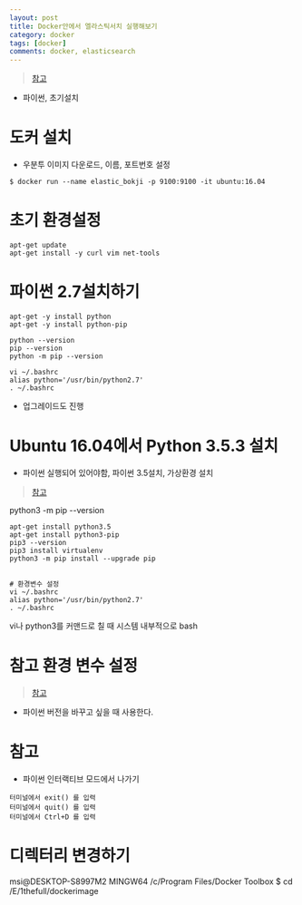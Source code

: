```yaml
---
layout: post
title: Docker안에서 엘라스틱서치 실행해보기
category: docker
tags: [docker]
comments: docker, elasticsearch
---
```


> [참고](https://m.blog.naver.com/gracefulife/220778800696)

- 파이썬, 초기설치

# 도커 설치

- 우분투 이미지 다운로드, 이름, 포트번호 설정

```
$ docker run --name elastic_bokji -p 9100:9100 -it ubuntu:16.04
```

# 초기 환경설정

```console
apt-get update
apt-get install -y curl vim net-tools
```

# 파이썬 2.7설치하기

```console
apt-get -y install python
apt-get -y install python-pip

python --version
pip --version
python -m pip --version

vi ~/.bashrc
alias python='/usr/bin/python2.7'
. ~/.bashrc
```

- 업그레이드도 진행

# Ubuntu 16.04에서 Python 3.5.3 설치

- 파이썬 실행되어 있어야함, 파이썬 3.5설치, 가상환경 설치

> [참고](https://m.blog.naver.com/gracefulife/220778800696)

python3 -m pip --version

```console
apt-get install python3.5
apt-get install python3-pip
pip3 --version
pip3 install virtualenv
python3 -m pip install --upgrade pip


# 환경변수 설정
vi ~/.bashrc
alias python='/usr/bin/python2.7'
. ~/.bashrc
```

vi나 python3를 커맨드로 칠 때 시스템 내부적으로 bash


# 참고 환경 변수 설정

> [참고](https://somjang.tistory.com/entry/PythonUbuntu%EC%97%90%EC%84%9C-Python37-%ED%99%98%EA%B2%BD%EB%B3%80%EC%88%98-%EC%84%A4%EC%A0%95%ED%95%98%EA%B8%B0bashrc%ED%8C%8C%EC%9D%BC%EC%88%98%EC%A0%95)

- 파이썬 버전을 바꾸고 싶을 때 사용한다.

# 참고

- 파이썬 인터랙티브 모드에서 나가기

```console
터미널에서 exit() 를 입력
터미널에서 quit() 를 입력
터미널에서 Ctrl+D 를 입력
```

# 디렉터리 변경하기

msi@DESKTOP-S8997M2 MINGW64 /c/Program Files/Docker Toolbox
$ cd /E/1thefull/dockerimage